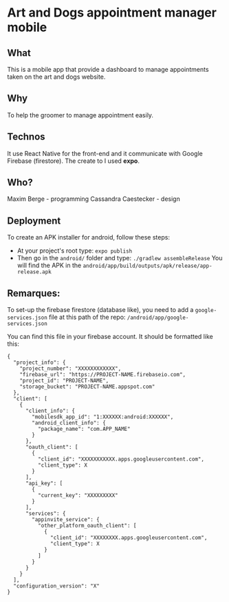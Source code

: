 # Art and Dogs appointment manager mobile

## What
This is a mobile app that provide a dashboard to manage appointments taken on the art and dogs website.

## Why
To help the groomer to manage appointment easily.

## Technos
It use React Native for the front-end and it communicate with Google Firebase (firestore).
The create to I used **expo**.

## Who?
Maxim Berge - programming
Cassandra Caestecker - design

## Deployment
To create an APK installer for android, follow these steps:
- At your project's root type: `expo publish`
- Then go in the `android/` folder and type: `./gradlew assembleRelease`
You will  find the APK in the `android/app/build/outputs/apk/release/app-release.apk`

## Remarques:
To set-up the firebase firestore (database like), you need to add a `google-services.json` file at this path of the repo:
`/android/app/google-services.json`

You can find this file in your firebase account. It should be formatted like this:
```
{
  "project_info": {
    "project_number": "XXXXXXXXXXXX",
    "firebase_url": "https://PROJECT-NAME.firebaseio.com",
    "project_id": "PROJECT-NAME",
    "storage_bucket": "PROJECT-NAME.appspot.com"
  },
  "client": [
    {
      "client_info": {
        "mobilesdk_app_id": "1:XXXXXX:android:XXXXXX",
        "android_client_info": {
          "package_name": "com.APP_NAME"
        }
      },
      "oauth_client": [
        {
          "client_id": "XXXXXXXXXXX.apps.googleusercontent.com",
          "client_type": X
        }
      ],
      "api_key": [
        {
          "current_key": "XXXXXXXXX"
        }
      ],
      "services": {
        "appinvite_service": {
          "other_platform_oauth_client": [
            {
              "client_id": "XXXXXXXX.apps.googleusercontent.com",
              "client_type": X
            }
          ]
        }
      }
    }
  ],
  "configuration_version": "X"
}
```